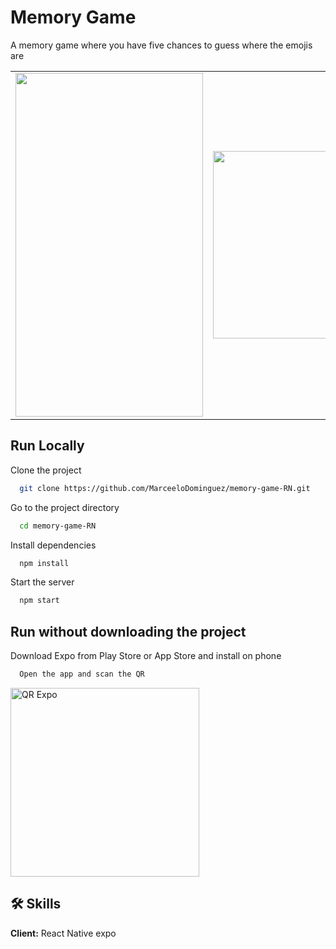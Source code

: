 # Memory Game

A memory game where you have five chances to guess where the emojis are

<table>
<tr>
  <td><img src="https://user-images.githubusercontent.com/70117105/202476854-08cca563-c3f8-4c93-904c-342fc28a92fb.gif" width="300" height="550"></td>
  <td><img src="https://user-images.githubusercontent.com/70117105/202477081-c03e3844-9a8a-4244-a9a0-1e106fa37433.png" width="300"></td>
  <td><img src="https://user-images.githubusercontent.com/70117105/202477221-3a7f61a4-02e1-4147-8b98-06996518ef6b.png" width="300"></td>
</tr>
</table>

## Run Locally

Clone the project

```bash
  git clone https://github.com/MarceeloDominguez/memory-game-RN.git
```

Go to the project directory

```bash
  cd memory-game-RN
```

Install dependencies

```bash
  npm install
```

Start the server

```bash
  npm start
```

## Run without downloading the project

Download Expo from Play Store or App Store and install on phone

```bash
  Open the app and scan the QR
```

<td><img width="302" alt="QR Expo" src="https://user-images.githubusercontent.com/70117105/204005125-52f45138-bfea-4bdd-9e90-808a27ddb504.png"></td>


## 🛠 Skills
**Client:** React Native expo

